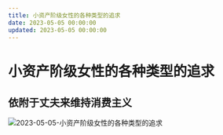 ```yaml
---
title: 小资产阶级女性的各种类型的追求
date: 2023-05-05 00:00:00
updated: 2023-05-05 00:00:00
---
```


# 小资产阶级女性的各种类型的追求

## 依附于丈夫来维持消费主义

![2023-05-05-小资产阶级女性的各种类型的追求](assets/2023-05-05-小资产阶级女性的各种类型的追求.jpeg)

